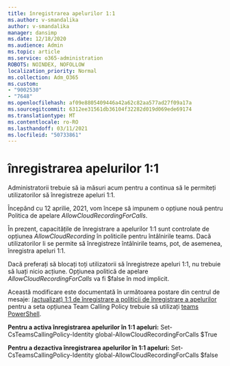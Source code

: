 ```yaml
---
title: înregistrarea apelurilor 1:1
ms.author: v-smandalika
author: v-smandalika
manager: dansimp
ms.date: 12/18/2020
ms.audience: Admin
ms.topic: article
ms.service: o365-administration
ROBOTS: NOINDEX, NOFOLLOW
localization_priority: Normal
ms.collection: Adm_O365
ms.custom:
- "9002530"
- "7648"
ms.openlocfilehash: af09e8805409446a42a62c82aa577ad27f09a17a
ms.sourcegitcommit: 6312ee31561db36104f32282d019d069ede69174
ms.translationtype: MT
ms.contentlocale: ro-RO
ms.lasthandoff: 03/11/2021
ms.locfileid: "50733861"
---
```

# <a name="11-call-recording"></a>înregistrarea apelurilor 1:1

Administratorii trebuie să ia măsuri acum pentru a continua să le permiteți utilizatorilor să înregistreze apeluri 1:1.
 
Începând cu 12 aprilie, 2021, vom începe să impunem o opțiune nouă pentru Politica de apelare *AllowCloudRecordingForCalls*. 

În prezent, capacitățile de înregistrare a apelurilor 1:1 sunt controlate de opțiunea *AllowCloudRecording* în politicile pentru întâlnirile teams. Dacă utilizatorilor li se permite să înregistreze întâlnirile teams, pot, de asemenea, înregistra apeluri 1:1.

Dacă preferați să blocați toți utilizatorii să înregistreze apeluri 1:1, nu trebuie să luați nicio acțiune. Opțiunea politică de apelare *AllowCloudRecordingForCalls* va fi $false în mod implicit.

Această modificare este documentată în următoarea postare din centrul de mesaje: [(actualizat) 1:1 de înregistrare a politicii de înregistrare a apelurilor](https://portal.microsoft.com/Adminportal/Home?ref=MessageCenter/:/messages/MC238796) pentru a seta opțiunea Team Calling Policy trebuie să utilizați [teams PowerShell](https://docs.microsoft.com/microsoftteams/teams-powershell-install).

**Pentru a activa înregistrarea apelurilor în 1:1 apeluri:** Set-CsTeamsCallingPolicy-Identity global-AllowCloudRecordingForCalls $True

**Pentru a dezactiva înregistrarea apelurilor în 1:1 apeluri:** Set-CsTeamsCallingPolicy-Identity global-AllowCloudRecordingForCalls $false

